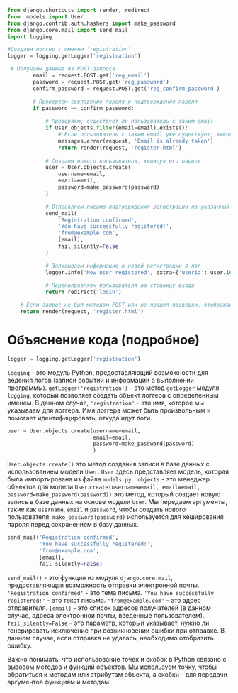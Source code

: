 

```python
from django.shortcuts import render, redirect
from .models import User
from django.contrib.auth.hashers import make_password
from django.core.mail import send_mail
import logging

#Создаем логгер с именем 'registration'
logger = logging.getLogger('registration')

 # Получаем данные из POST-запроса
        email = request.POST.get('reg_email')
        password = request.POST.get('reg_password')
        confirm_password = request.POST.get('reg_confirm_password')

        # Проверяем совпадение пароля и подтверждения пароля
        if password == confirm_password:
            
            # Проверяем, существует ли пользователь с таким email
            if User.objects.filter(email=email).exists():
                # Если пользователь с таким email уже существует, выводим сообщение об ошибке
                messages.error(request, 'Email is already taken')
                return render(request, 'register.html')
            
            # Создаем нового пользователя, хешируя его пароль
            user = User.objects.create(
                username=email,
                email=email,
                password=make_password(password)
            )

            # Отправляем письмо подтверждения регистрации на указанный email
            send_mail(
                'Registration confirmed',
                'You have successfully registered!',
                'from@example.com',
                [email],
                fail_silently=False
            )

            # Записываем информацию о новой регистрации в лог
            logger.info('New user registered', extra={'userid': user.id})
            
            # Перенаправляем пользователя на страницу входа
            return redirect('login')

    # Если запрос не был методом POST или не прошел проверки, отображаем страницу регистрации
    return render(request, 'register.html')
```
        
      

# Объяснение кода (подробное)

```python
logger = logging.getLogger('registration')
```

`logging` - это модуль Python, предоставляющий возможности для ведения логов (записи событий и информации о выполнении программы).
`getLogger('registration')` - это метод `getLogger` модуля `logging`, который позволяет создать объект логгера с определенным именем. В данном случае, `'registration'` - это имя, которое мы указываем для логгера. Имя логгера может быть произвольным и помогает идентифицировать, откуда идут логи.

```python
user = User.objects.create(username=email,
                           email=email,
                           password=make_password(password)
                           )
```

`User.objects.create()` это метод создания записи в базе данных с использованием модели `User`. `User` здесь
представляет модель, которая была импортирована из файла `models.py. objects` - это менеджер объектов для модели `User`.`create(username=email, email=email, password=make_password(password))`
это метод, который создает новую запись в базе данных на основе модели `User`. Мы передаем аргументы, такие как `username`, `email` и `password`, чтобы создать нового пользователя. `make_password(password)` используется для хеширования пароля перед сохранением в базу данных.
```python
send_mail('Registration confirmed',
          'You have successfully registered!',
          'from@example.com',
          [email],
          fail_silently=False)
```

`send_mail()` - это функция из модуля `django.core.mail`, предоставляющая возможность отправки электронной почты.
`'Registration confirmed'` - это тема письма.
`'You have successfully registered!'` - это текст письма.
`'from@example.com'` - это адрес отправителя.
`[email]` - это список адресов получателей (в данном случае, адреса электронной почты, введенные пользователем).
`fail_silently=False` - это параметр, который указывает, нужно ли генерировать исключение при возникновении ошибки при отправке. В данном случае, если отправка не удалась, необходимо отобразить ошибку.

Важно понимать, что использование точек и скобок в Python связано с вызовом методов и функций объектов. Мы используем точку, чтобы обратиться к методам или атрибутам объекта, а скобки - для передачи аргументов функциям и методам.